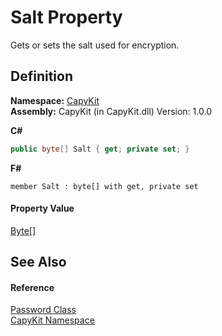 # Salt Property


Gets or sets the salt used for encryption.



## Definition
**Namespace:** <a href="N_CapyKit.md">CapyKit</a>  
**Assembly:** CapyKit (in CapyKit.dll) Version: 1.0.0

**C#**
``` C#
public byte[] Salt { get; private set; }
```
**F#**
``` F#
member Salt : byte[] with get, private set
```



#### Property Value
<a href="https://learn.microsoft.com/dotnet/api/system.byte" target="_blank" rel="noopener noreferrer">Byte</a>[]

## See Also


#### Reference
<a href="T_CapyKit_Password.md">Password Class</a>  
<a href="N_CapyKit.md">CapyKit Namespace</a>  
